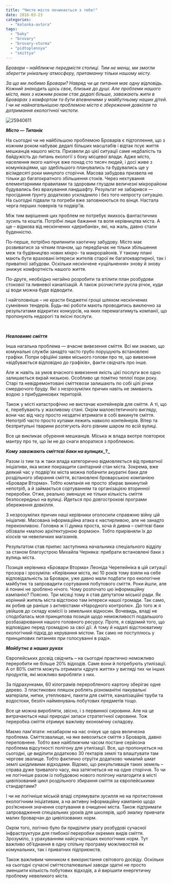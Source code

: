 ```yaml
---
title: "Чисте місто починається з тебе!"
date: 2016-03-23
categories: 
  - "kolonka-avtora"
tags: 
  - "baky"
  - "brovary"
  - "brovary-vtorma"
  - "pidtoplennya"
  - "smittya"
---
```


_Бровари – найближче передмістя столиці. Тим не менш, ми змогли зберегти унікальну атмосферу, притаманну тільки нашому місту._

_За що ми любимо Бровари? Навряд чи це питання має одну відповідь. Кожний знаходить щось своє, близьке до душі. Але проблеми нашого міста, яких з кожним роком стає дедалі більше, заважають жити в Броварах з комфортом та бути впевненими у майбутньому наших дітей. І чи не найнагальнішою проблемою міста є збереження довкілля та дотримання екологічної чистоти._

![25940611](https://mpz.brovary.org/wp-content/uploads/2016/03/25940611.jpg)

**_Місто_ _—_ _Титанік_**

На сьогодні чи не найбільшою проблемою Броварів є підтоплення, що з кожним роком набуває дедалі більших масштабів і відтак псує життя мешканців нашого міста. Призвели до цієї ситуації саме недбалість та байдужість до питань екології з боку місцевої влади. Адже місто, населення якого налічує вже понад сто тисяч людей, і досі живе з комунікаціями, що здебільшого планувались та будувались ще у вісімдесяті роки минулого сторіччя. Масова забудова призвела не тільки до багатократного збільшення стоків. Через нехтування елементарними правилами та здоровим глуздом величезні мікрорайони будувались без врахування ландшафту. Результат не забарився — просідання ґрунту додатково ускладнило і без того непросту ситуацію. На сьогодні підвали та погреби вже заповнюються по вінця. Настала черга перших поверхів та подвір'їв.

Між тим вирішення цих проблем не потребує якихось фантастичних зусиль та коштів. Потрібні лише бажання та воля керівництва міста. А ще – відмова від нескінчених «дерибанів», які, на жаль, давно стали буденністю.

По-перше, потрібно припинити хаотичну забудову. Місто має розвиватися за чітким планом, що передбачає не тільки збільшення меж та будівництво нових мікро- та макрорайонів. У такому плані мають бути враховані інтереси жителів старої як багатоквартирної, так і приватної забудови. Оскільки нескінчене «ущільнення» знову й знову знижує комфортність нашого життя.

По-друге, необхідно негайно розробити та втілити план розбудови стокової та ливневої каналізацій. А також розчистити русла річок, куди ці води можна буде відводити.

І найголовніше – не красти бюджетні гроші шляхом нескінчених сумнівних тендерів. Будь-які роботи мають проводитись виключно за результатами відкритих конкурсів, на яких перемагатимуть компанії, що пропонують недорогі та якісні послуги.

 

**_Невловиме_ _сміття_**

Інша нагальна проблема — вчасне вивезення сміття. Всі ми знаємо, що комунальні служби занадто часто грубо порушують встановлені графіки. Попри офіційні заяви міського голови про те, що вивезення «відбувається відповідно до графіків», факти свідчать про інше.

Але ж навіть за умов вчасного вивезення якість цієї послуги все одно залишається вкрай низькою. Особливо це помітно теплої пори року. Старі та невідремонтовані сміттєвози залишають по собі цілі річки смердючого бруду. Які з незрозумілих причин навіть не змивають водою з прибудинкових територій.

Також у місті катастрофічно не вистачає контейнерів для сміття. А ті, що є, перебувають у жахливому стані. Окрім малоестетичного вигляду, вони час від часу просто нездатні втримати в собі викинуте сміття. Непотріб часто просто купами лежить навколо контейнерів. Вітер та безпритульні тварини розтягують його рівним шаром по всій вулиці.

Все це викликає обурення мешканців. Міська ж влада вкотре повторює мантру про те, що їм не до снаги впоратися з проблемою.

**_Кому_ _заважають_ _сміттєві_ _баки_ _на_ _вулицях__?_**

Разом із тим та ж таки влада категорично відмовляється від приватної ініціативи, яка може покращити санітарний стан міста. Зокрема, вже деякий час у подвір'ях міста можна побачити акуратні баки для роздільного збирання сміття, встановлені броварською компанією «Бровари Вторма». Тобто компанія не просто збирає викинутий непотріб, а й займається сортуванням та організацією вторинної переробки. Отже, реально зменшує не тільки кількість сміття безпосередньо на вулиці. Йдеться про довгострокові програми збереження довкілля.

З незрозумілих причин наші керівники оголосили справжню війну цій ініціативі. Масована інформаційна атака є настирливою, але не занадто переконливою. Головна ж її думка проста, хоча й дивна – сміттєві баки обізвали «малою архітектурною формою». Тобто прирівняли їх до кіосків чи невеличких магазинів.

Результатом став припис заступника начальника спеціального відділу за станом благоустрою Михайла Черняка: прибрати встановлені баки з вулиць міста.

Позиція керівника «Бровари Вторма» Леоніда Черепейніка в цій ситуації прозора і зрозуміла: «Керівники міста, які 10 років тому взяли на себе відповідальність за Бровари, уже давно мали подбати про екологічне майбутнє та запровадити сортування побутового сміття. Роки йшли, але й понині не зроблено нічого. Чому розпочато цю інформаційну кампанію? Поясню. Три місяці тому я став депутатом міської ради. Як корінний житель міста відстоюю там інтереси нашої громади. Так само, як робив це раніше з активістами «Народного контролю». До того ж я увійшов до складу комісії із земельних відносин. Вочевидь, владі не сподобалась моя принципова позиція щодо неможливості подальшого розбазарювання нашого головного ресурсу. Проте, я свідомий того, що відповідаю перед громадою за свої дії. А тому й надалі відстоюватиму екологічний підхід до керування містом. Так само не поступлюсь у принципових питаннях при голосуванні в раді».

**_Майбутнє_ _в_ _наших_ _руках_**

Європейських досвід свідчить – на сьогодні практично неможливо переробити не більше 20% відходів. Саме вони й потребують утилізації. А от 80% сміття можуть отримати «друге життя» у вигляді тих чи інших продуктів, які можливо виробляти з них.

За підрахунками, 60 кілограмів переробленого картону зберігає одне дерево. З пластикових пляшок роблять різноманітні пакувальні матеріали, нитки, утеплювачі, пакети для сміття, каналізаційні труби та водостоки, безліч найменувань побутових предметів тощо.

Все це можна виробляти, звісно, і з первинної сировини. Але на це витрачаються наші природні запаси стратегічної сировини. Тож переробка сміття отримує важливу економічну складову.

Маємо пам'ятати: незабаром на нас очікує ще одна величезна проблема. Сміттєзвалище, на яке вивозиться сміття з Броварів, давно переповнене. Тобто вже найближчим часом постане серйозна проблема відсутності полігону для утилізації. Все, що пропонується на сьогодні, це виділити додатково 30 гектарів землі та влаштувати там чергове звалище. Тобто фактично отруїти додатково чималий шмат землі шкідливими відходами. Відомо, що рекультивація таких земель – справа дуже тривалого часу, яка затягнеться не на одне сторіччя. То чи не логічніше разом із побудовою нового полігону налагодити в місті цивілізований цикл роздільного збирання сміття за європейськими стандартами?

І чи не логічніше міській владі спрямувати зусилля не на протистояння екологічним ініціативам, а на активну інформаційну кампанію щодо роз’яснення значення сортування в очищенні міста. Також підтримати запровадження спеціальних уроків для школярів, щоб змалку привчати малих броварчан до цивілізованих норм.

Окрім того, логічно було би приділити увагу розбудові сучасної інфраструктури для глибокої переробки окремих видів сміття. Зрозуміло, з урахуванням найсучасніших екологічних норм. Тут важливо об’єднання в одну спільну програму можливостей як комунальних, так і приватних підприємств.

Також важливим чинником є використання світового досвіду. Оскільки на сьогодні сучасні сміттєспалювальні заводи здатні не просто зменшити кількість побутових відходів, а й вирішити енергетичну проблему невеликого міста.
